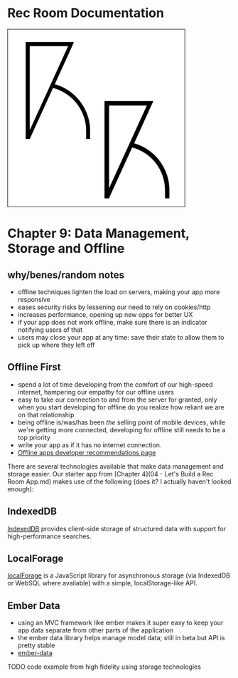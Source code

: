 # Rec Room Documentation

![Rec Room logo](images/recroom-logo.jpg?raw=true)


# Chapter 9: Data Management, Storage and Offline

## why/benes/random notes
  - offline techniques lighten the load on servers, making your app more responsive
  - eases security risks by lessening our need to rely on cookies/http
  - increases performance, opening up new opps for better UX
  - if your app does not work offline, make sure there is an indicator notifying users of that
  - users may close your app at any time: save their state to allow them to pick up where they left off

## Offline First
  - spend a lot of time developing from the comfort of our high-speed internet, hampering our empathy for our offline users
  - easy to take our connection to and from the server for granted, only when you start developing for offline do you realize how reliant we are on that relationship
  - being offline is/was/has been *the* selling point of mobile devices, while we're getting more connected, developing for offline still needs to be a top priority
  - write your app as if it has no internet connection.
  - [Offline apps developer recommendations page](https://developer.mozilla.org/en-US/Apps/Build/Offline)

There are several technologies available that make data management and storage easier. Our starter app from [Chapter 4](04 - Let's Build a Rec Room App.md) makes use of the following (does it? I actually haven't looked enough):

## IndexedDB
[IndexedDB][indexed-db] provides client-side storage of structured data with support for high-performance searches.

## LocalForage
[localForage][local-forage] is a JavaScript library for asynchronous storage (via IndexedDB or WebSQL where available) with a simple, localStorage-like API.

## Ember Data
  - using an MVC framework like ember makes it super easy to keep your app data separate from other parts of the application
  - the ember data library helps manage model data; still in beta but API is pretty stable
  - [ember-data][ember-data]

TODO code example from high fidelity using storage technologies

[indexed-db]: https://www.google.com/url?q=https%3A%2F%2Fdeveloper.mozilla.org%2Fen-US%2Fdocs%2FIndexedDB&sa=D&sntz=1&usg=AFQjCNHuwdSJ3rzZYhJSoAA6UrMuLW0Bvg
[local-forage]: https://github.com/mozilla/localForage
[ember-data]: https://github.com/emberjs/data

